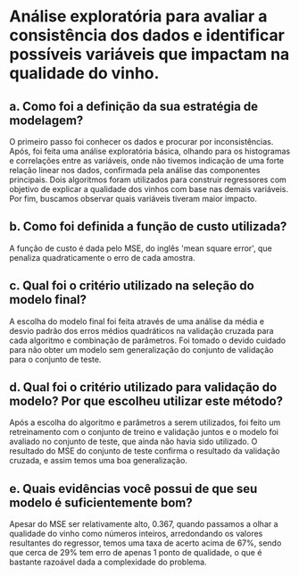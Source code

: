# Análise exploratória para avaliar a consistência dos dados e identificar possíveis variáveis que impactam na qualidade do vinho.

## a. Como foi a definição da sua estratégia de modelagem?

O primeiro passo foi conhecer os dados e procurar por inconsistências. Após, foi feita uma análise exploratória básica, olhando para os histogramas e correlações entre as variáveis, onde não tivemos indicação de uma forte relação linear nos dados, confirmada pela análise das componentes principais. Dois algoritmos foram utilizados para construir regressores com objetivo de explicar a qualidade dos vinhos com base nas demais variáveis. Por fim, buscamos observar quais variáveis tiveram maior impacto.

## b. Como foi definida a função de custo utilizada?

A função de custo é dada pelo MSE, do inglês 'mean square error', que penaliza quadraticamente o erro de cada amostra.

## c. Qual foi o critério utilizado na seleção do modelo final?

A escolha do modelo final foi feita através de uma análise da média e desvio padrão dos erros médios quadráticos na validação cruzada para cada algoritmo e combinação de parâmetros. Foi tomado o devido cuidado para não obter um modelo sem generalização do conjunto de validação para o conjunto de teste.

## d. Qual foi o critério utilizado para validação do modelo? Por que escolheu utilizar este método?

Após a escolha do algoritmo e parâmetros a serem utilizados, foi feito um retreinamento com o conjunto de treino e validação juntos e o modelo foi avaliado no conjunto de teste, que ainda não havia sido utilizado. O resultado do MSE do conjunto de teste confirma o resultado da validação cruzada, e assim temos uma boa generalização.

## e. Quais evidências você possui de que seu modelo é suficientemente bom?

Apesar do MSE ser relativamente alto, 0.367, quando passamos a olhar a qualidade do vinho como números inteiros, arredondando os valores resultantes do regressor, temos uma taxa de acerto acima de 67%, sendo que cerca de 29% tem erro de apenas 1 ponto de qualidade, o que é bastante razoável dada a complexidade do problema.
